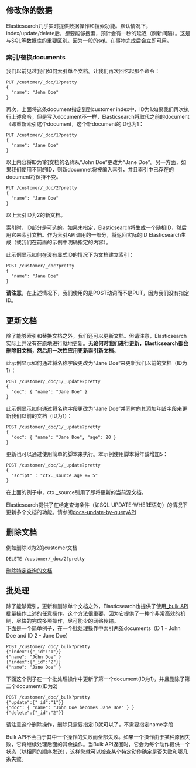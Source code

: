 ## 修改你的数据  
Elasticsearch几乎实时提供数据操作和搜索功能。默认情况下，index/update/delete后，想要能够搜索，预计会有一秒的延迟（刷新间隔）。这是与SQL等数据库的重要区别。因为一般的sql。在事物完成后会立即可用。  
### 索引/替换documents
我们以前见过我们如何索引单个文档。让我们再次回忆起那个命令：  
```
PUT /customer/_doc/1?pretty
{
  "name": "John Doe"
}
```
再次，上面将这条document指定到到customer index中，ID为1.如果我们再次执行上述命令，但是写入document不一样，Elasticsearch将取代之前的document（即重新索引这个document，这个新document的ID也为1：  
```
PUT /customer/_doc/1?pretty 
{
  "name": "Jane Doe"
}
```  

以上内容将ID为1的文档的名称从“John Doe”更改为“Jane Doe”。另一方面，如果我们使用不同的ID，则新documnet将被编入索引，并且索引中已存在的document将保持不变。  
```
PUT /customer/_doc/2?pretty
{
  "name": "Jane Doe"
}
```
以上索引ID为2的新文档。

索引时，ID部分是可选的。如果未指定，Elasticsearch将生成一个随机ID，然后用它来索引文档。作为索引API调用的一部分，将返回实际的ID Elasticsearch生成（或我们在前面的示例中明确指定的内容）。

此示例显示如何在没有显式ID的情况下为文档建立索引：  
```
POST /customer/_doc?pretty
{
  "name": "Jane Doe"
}
```
**请注意**，在上述情况下，我们使用的是POST动词而不是PUT，因为我们没有指定ID。  

## 更新文档  
除了能够索引和替换文档之外，我们还可以更新文档。但请注意，Elasticsearch实际上并没有在原地进行就地更新。**无论何时我们进行更新，Elasticsearch都会删除旧文档，然后用一次性应用更新索引新文档**。   

此示例显示如何通过将名称字段更改为“Jane Doe”来更新我们以前的文档（ID为1）：
```
POST /customer/_doc/1/_update?pretty
{
  "doc": { "name": "Jane Doe" }
}
```
此示例显示如何通过将名称字段更改为“Jane Doe”并同时向其添加年龄字段来更新我们以前的文档（ID为1）：  
```
POST /customer/_doc/1/_update?pretty
{
  "doc": { "name": "Jane Doe", "age": 20 }
}
```
更新也可以通过使用简单的脚本来执行。本示例使用脚本将年龄增加5： 
```
POST /customer/_doc/1/_update?pretty
{
  "script" : "ctx._source.age += 5"
}
```
在上面的例子中，ctx._source引用了即将更新的当前源文档。

Elasticsearch提供了在给定查询条件（如SQL UPDATE-WHERE语句）的情况下更新多个文档的功能。请参阅[docs-update-by-queryAPI](https://www.elastic.co/guide/en/elasticsearch/reference/6.2/docs-update-by-query.html)  
## 删除文档  
例如删除id为2的customer文档
```
DELETE /customer/_doc/2?pretty
```   
[删除特定查询的文档](https://www.elastic.co/guide/en/elasticsearch/reference/6.2/docs-delete-by-query.html)  

## 批处理  
除了能够索引，更新和删除单个文档之外，Elasticsearch也提供了使用[_bulk API](https://www.elastic.co/guide/en/elasticsearch/reference/6.2/docs-bulk.html)批量操作上述的任意操作。这个方法很重要，因为它提供了一种个非常高效的机制，尽快的完成多项操作，尽可能少的网络传输。    
下面是一个简单例子，在一个批处理操作中索引两条documents（D 1 - John Doe and ID 2 - Jane Doe）
```
POST /customer/_doc/_bulk?pretty
{"index":{"_id":"1"}}
{"name": "John Doe" }
{"index":{"_id":"2"}}
{"name": "Jane Doe" }
```

下面这个例子在一个批处理操作中更新了第一个document(ID为1)，并且删除了第二个document(ID为2)
```
POST /customer/_doc/_bulk?pretty
{"update":{"_id":"1"}}
{"doc": { "name": "John Doe becomes Jane Doe" } }
{"delete":{"_id":"2"}}

```  
请注意这个删除操作，删除只需要指定ID就可以了，不需要指定name字段   

Bulk API不会由于其中一个操作的失败而全部失败。如果一个操作由于某种原因失败，它将继续处理后面的其余操作。当Bulk API返回时，它会为每个动作提供一个状态（以相同的顺序发送），这样您就可以检查某个特定动作确定是否失败和哪几条失败。 
